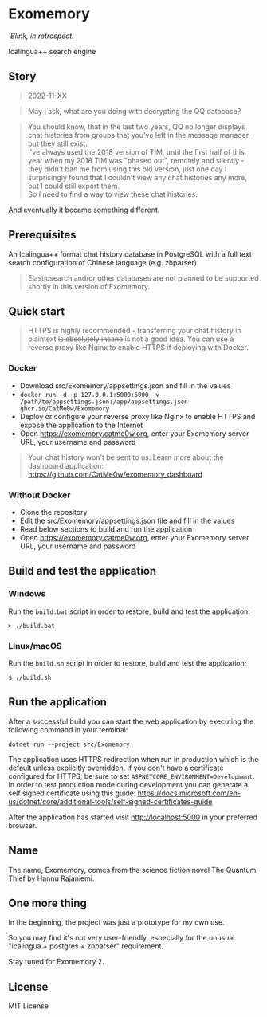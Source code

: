 # Exomemory

_'Blink, in retrospect._

Icalingua++ search engine

## Story

> 2022-11-XX

> May I ask, what are you doing with decrypting the QQ database?

> You should know, that in the last two years, QQ no longer displays chat histories from groups that you've left in the message manager, but they still exist.  
I've always used the 2018 version of TIM, until the first half of this year when my 2018 TIM was "phased out", remotely and silently - they didn't ban me from using this old version, just one day I surprisingly found that I couldn't view any chat histories any more, but I could still export them.  
So I need to find a way to view these chat histories.

And eventually it became something different.

## Prerequisites

An Icalingua++ format chat history database in PostgreSQL with a full text search configuration of Chinese language (e.g. zhparser)

> Elasticsearch and/or other databases are not planned to be supported shortly in this version of Exomemory.

## Quick start

> HTTPS is highly recommended - transferring your chat history in plaintext ~~is absolutely insane~~ is not a good idea. You can use a reverse proxy like Nginx to enable HTTPS if deploying with Docker.

### Docker

- Download src/Exomemory/appsettings.json and fill in the values
- ```docker run -d -p 127.0.0.1:5000:5000 -v /path/to/appsettings.json:/app/appsettings.json ghcr.io/CatMe0w/Exomemory```
- Deploy or configure your reverse proxy like Nginx to enable HTTPS and expose the application to the Internet
- Open https://exomemory.catme0w.org, enter your Exomemory server URL, your username and password

> Your chat history won't be sent to us. Learn more about the dashboard application: https://github.com/CatMe0w/exomemory_dashboard

### Without Docker

- Clone the repository
- Edit the src/Exomemory/appsettings.json file and fill in the values
- Read below sections to build and run the application
- Open https://exomemory.catme0w.org, enter your Exomemory server URL, your username and password

## Build and test the application

### Windows

Run the `build.bat` script in order to restore, build and test the application:

```
> ./build.bat
```

### Linux/macOS

Run the `build.sh` script in order to restore, build and test the application:

```
$ ./build.sh
```

## Run the application

After a successful build you can start the web application by executing the following command in your terminal:

```
dotnet run --project src/Exomemory
```

The application uses HTTPS redirection when run in production which is the default unless explicitly overridden. If you
don't have a certificate configured for HTTPS, be sure to set `ASPNETCORE_ENVIRONMENT=Development`. In order to test
production mode during development you can generate a self signed certificate using this
guide: https://docs.microsoft.com/en-us/dotnet/core/additional-tools/self-signed-certificates-guide

After the application has started visit [http://localhost:5000](http://localhost:5000) in your preferred browser.

## Name

The name, Exomemory, comes from the science fiction novel The Quantum Thief by Hannu Rajaniemi.

## One more thing

In the beginning, the project was just a prototype for my own use.

So you may find it's not very user-friendly, especially for the unusual "icalingua + postgres + zhparser" requirement.

Stay tuned for Exomemory 2.

## License

MIT License
